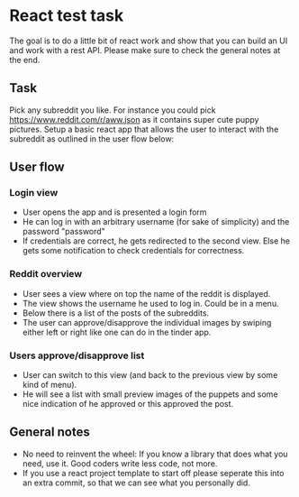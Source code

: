 # React test task

The goal is to do a little bit of react work and show that you can build an UI and work with a rest API. Please make sure to check the general notes at the end.

## Task

Pick any subreddit you like. For instance you could pick https://www.reddit.com/r/aww.json as it contains super cute puppy pictures. Setup a basic react app that allows the user to interact with the subreddit as outlined in the user flow below:

## User flow

### Login view

* User opens the app and is presented a login form
* He can log in with an arbitrary username (for sake of simplicity) and the password "password"
* If credentials are correct, he gets redirected to the second view. Else he gets some notification to check credentials for correctness.

### Reddit overview

* User sees a view where on top the name of the reddit is displayed.
* The view shows the username he used to log in. Could be in a menu.
* Below there is a list of the posts of the subreddits.
* The user can approve/disapprove the individual images by swiping either left or right like one can do in the tinder app.

### Users approve/disapprove list

* User can switch to this view (and back to the previous view by some kind of menu).
* He will see a list with small preview images of the puppets and some nice indication of he approved or this approved the post.

## General notes

* No need to reinvent the wheel: If you know a library that does what you need, use it. Good coders write less code, not more.
* If you use a react project template to start off please seperate this into an extra commit, so that we can see what you personally did.
